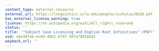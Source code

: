 ```yaml
---
content_type: external-resource
external_url: https://linguistics.ucla.edu/people/cschutze/BU20.pdf
has_external_license_warning: true
license: https://en.wikipedia.org/wiki/All_rights_reserved
status: ''
title: '"Subject Case Licensing and English Root Infinitives" (PDF)'
uid: a6e38f4e-ec8d-4bb1-8787-50fa78818a82
wayback_url: ''
---
```

